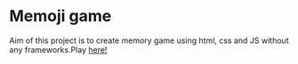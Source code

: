 # Memoji game

Aim of this project is to create memory game using html, css and JS without any frameworks.Play [here!](https://makondratev.github.io/)

